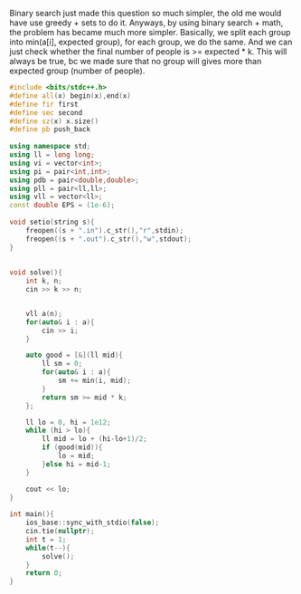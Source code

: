 Binary search just made this question so much simpler, the old me would have use greedy + sets to do it. Anyways, by using binary search + math, the problem has became much more simpler. Basically, we split each group into min(a[i], expected group), for each group, we do the same. And we can just check whether the final number of people is >= expected * k. This will always be true, bc we made sure that no group will gives more than expected group (number of people).
```cpp
#include <bits/stdc++.h>
#define all(x) begin(x),end(x)
#define fir first
#define sec second
#define sz(x) x.size()
#define pb push_back
 
using namespace std;
using ll = long long;
using vi = vector<int>;
using pi = pair<int,int>;
using pdb = pair<double,double>;
using pll = pair<ll,ll>;
using vll = vector<ll>;
const double EPS = (1e-6);
 
void setio(string s){
    freopen((s + ".in").c_str(),"r",stdin);
    freopen((s + ".out").c_str(),"w",stdout);
}
 
 
void solve(){
    int k, n;
    cin >> k >> n;


    vll a(n);
    for(auto& i : a){
        cin >> i;
    }

    auto good = [&](ll mid){
        ll sm = 0;
        for(auto& i : a){
            sm += min(i, mid);
        }
        return sm >= mid * k;
    };

    ll lo = 0, hi = 1e12;
    while (hi > lo){
        ll mid = lo + (hi-lo+1)/2;
        if (good(mid)){
            lo = mid;
        }else hi = mid-1;
    }

    cout << lo;
}   
 
int main(){
    ios_base::sync_with_stdio(false);
    cin.tie(nullptr);
    int t = 1;
    while(t--){
        solve();
    }
    return 0;
}
 
 

```
